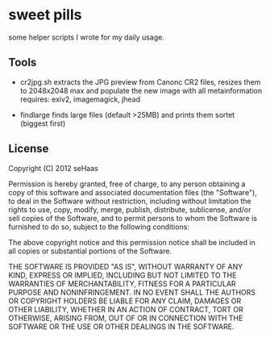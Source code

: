 sweet pills
===========

some helper scripts I wrote for my daily usage.


Tools
-----

* cr2jpg.sh 
extracts the JPG preview from Canonc CR2 files, resizes them to 2048x2048 max and populate the new image with all metainformation
requires: exiv2, imagemagick, jhead

* findlarge
finds large files (default >25MB) and prints them sortet (biggest first)


License
-------

Copyright (C) 2012 seHaas

Permission is hereby granted, free of charge, to any person obtaining a copy of this software and associated documentation files (the "Software"), to deal in the Software without restriction, including without limitation the rights to use, copy, modify, merge, publish, distribute, sublicense, and/or sell copies of the Software, and to permit persons to whom the Software is furnished to do so, subject to the following conditions:

The above copyright notice and this permission notice shall be included in all copies or substantial portions of the Software.

THE SOFTWARE IS PROVIDED "AS IS", WITHOUT WARRANTY OF ANY KIND, EXPRESS OR IMPLIED, INCLUDING BUT NOT LIMITED TO THE WARRANTIES OF MERCHANTABILITY, FITNESS FOR A PARTICULAR PURPOSE AND NONINFRINGEMENT. IN NO EVENT SHALL THE AUTHORS OR COPYRIGHT HOLDERS BE LIABLE FOR ANY CLAIM, DAMAGES OR OTHER LIABILITY, WHETHER IN AN ACTION OF CONTRACT, TORT OR OTHERWISE, ARISING FROM, OUT OF OR IN CONNECTION WITH THE SOFTWARE OR THE USE OR OTHER DEALINGS IN THE SOFTWARE.

